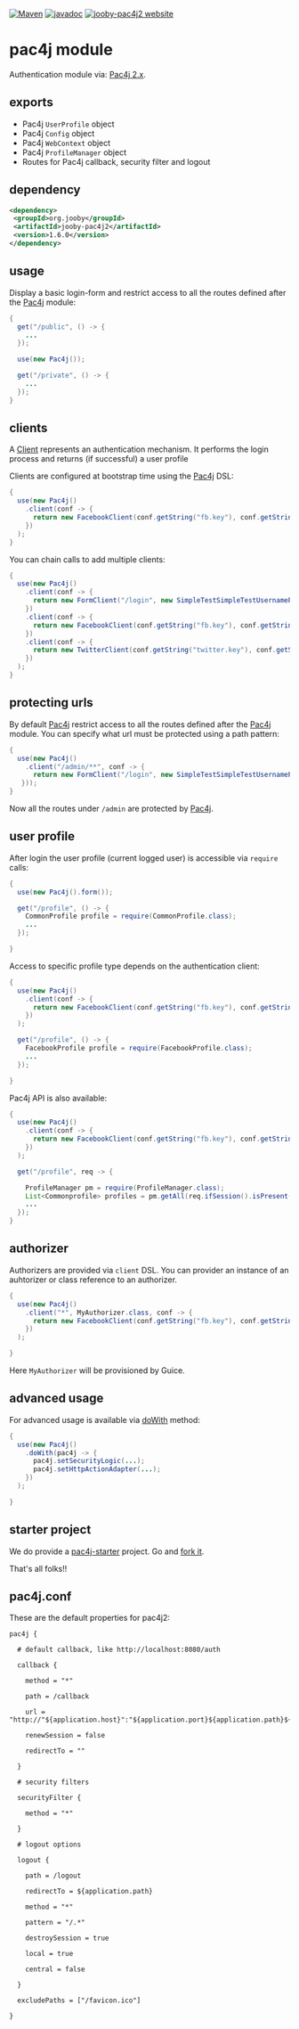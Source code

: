 [![Maven](https://img.shields.io/maven-metadata/v/http/central.maven.org/maven2/org/jooby/jooby-pac4j2/maven-metadata.xml.svg)](http://mvnrepository.com/artifact/org.jooby/jooby-pac4j2/1.6.0)
[![javadoc](https://javadoc.io/badge/org.jooby/jooby-pac4j2.svg)](https://javadoc.io/doc/org.jooby/jooby-pac4j2/1.6.0)
[![jooby-pac4j2 website](https://img.shields.io/badge/jooby-pac4j2-brightgreen.svg)](http://jooby.org/doc/pac4j2)
# pac4j module

Authentication module via: <a href="https://github.com/pac4j/pac4j">Pac4j 2.x</a>.

## exports

* Pac4j `UserProfile` object
* Pac4j `Config` object
* Pac4j `WebContext` object
* Pac4j `ProfileManager` object
* Routes for Pac4j callback, security filter and logout

## dependency

```xml
<dependency>
 <groupId>org.jooby</groupId>
 <artifactId>jooby-pac4j2</artifactId>
 <version>1.6.0</version>
</dependency>
```

## usage

Display a basic login-form and restrict access to all the routes defined after the [Pac4j](/apidocs/org/jooby/pac4j/Pac4j.html) module:

```java
{
  get("/public", () -> {
    ...
  });

  use(new Pac4j());

  get("/private", () -> {
    ...
  });
}
```

## clients

A <a href="http://www.pac4j.org/docs/clients.html">Client</a> represents an authentication mechanism. It performs the login process and returns (if successful) a user profile

Clients are configured at bootstrap time using the [Pac4j](/apidocs/org/jooby/pac4j/Pac4j.html) DSL:

```java
{
  use(new Pac4j()
    .client(conf -> {
      return new FacebookClient(conf.getString("fb.key"), conf.getString("fb.secret"));
    })
  );
}
```

You can chain calls to add multiple clients:

```java
{
  use(new Pac4j()
    .client(conf -> {
      return new FormClient("/login", new SimpleTestSimpleTestUsernamePasswordAuthenticator());
    })
    .client(conf -> {
      return new FacebookClient(conf.getString("fb.key"), conf.getString("fb.secret"));
    })
    .client(conf -> {
      return new TwitterClient(conf.getString("twitter.key"), conf.getString("twitter.secret"));
    })
  );
}
```

## protecting urls

By default [Pac4j](/apidocs/org/jooby/pac4j/Pac4j.html) restrict access to all the routes defined after the [Pac4j](/apidocs/org/jooby/pac4j/Pac4j.html) module. You can specify what url must be protected using a path pattern:

```java
{
  use(new Pac4j()
    .client("/admin/**", conf -> {
      return new FormClient("/login", new SimpleTestSimpleTestUsernamePasswordAuthenticator());
   }));
}
```

Now all the routes under ```/admin``` are protected by [Pac4j](/apidocs/org/jooby/pac4j/Pac4j.html).

## user profile

After login the user profile (current logged user) is accessible via ```require``` calls:

```java
{
  use(new Pac4j().form());

  get("/profile", () -> {
    CommonProfile profile = require(CommonProfile.class);
    ...
  });

}
```

Access to specific profile type depends on the authentication client:

```java
{
  use(new Pac4j()
    .client(conf -> {
      return new FacebookClient(conf.getString("fb.key"), conf.getString("fb.secret"));
    })
  );

  get("/profile", () -> {
    FacebookProfile profile = require(FacebookProfile.class);
    ...
  });

}
```

Pac4j API is also available:

```java
{
  use(new Pac4j()
    .client(conf -> {
      return new FacebookClient(conf.getString("fb.key"), conf.getString("fb.secret"));
    })
  );

  get("/profile", req -> {

    ProfileManager pm = require(ProfileManager.class);
    List<Commonprofile> profiles = pm.getAll(req.ifSession().isPresent());
    ...
  });
}
```

## authorizer

Authorizers are provided via ```client``` DSL. You can provider an instance of an auhtorizer or class reference to an authorizer.

```java
{
  use(new Pac4j()
    .client("*", MyAuthorizer.class, conf -> {
      return new FacebookClient(conf.getString("fb.key"), conf.getString("fb.secret"));
    })
  );

}
```

Here ```MyAuthorizer``` will be provisioned by Guice.

## advanced usage

For advanced usage is available via [doWith](/apidocs/org/jooby/pac4j/Pac4j.html#doWith(--java.util.function.Consumer--)) method:

```java
{
  use(new Pac4j()
    .doWith(pac4j -> {
      pac4j.setSecurityLogic(...);
      pac4j.setHttpActionAdapter(...);
    })
  );

}
```

## starter project

We do provide a [pac4j-starter](https://github.com/jooby-project/pac4j-starter) project. Go and [fork it](https://github.com/jooby-project/pac4j-starter).

That's all folks!!


## pac4j.conf
These are the default properties for pac4j2:

```properties
pac4j {

  # default callback, like http://localhost:8080/auth

  callback {

    method = "*"

    path = /callback

    url = "http://"${application.host}":"${application.port}${application.path}${pac4j.callback.path}

    renewSession = false

    redirectTo = ""

  }

  # security filters

  securityFilter {

    method = "*"

  }

  # logout options

  logout {

    path = /logout

    redirectTo = ${application.path}

    method = "*"

    pattern = "/.*"

    destroySession = true

    local = true

    central = false

  }

  excludePaths = ["/favicon.ico"]

}
```
